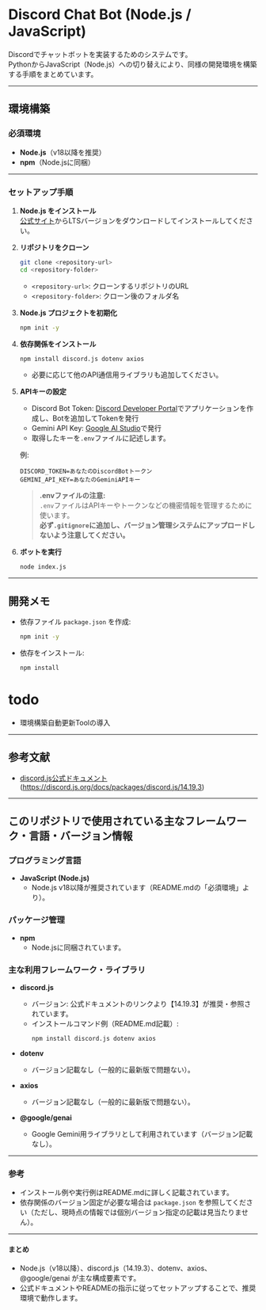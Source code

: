 # Discord Chat Bot (Node.js / JavaScript)

Discordでチャットボットを実装するためのシステムです。  
PythonからJavaScript（Node.js）への切り替えにより、同様の開発環境を構築する手順をまとめています。

---

## 環境構築

### 必須環境

- **Node.js**（v18以降を推奨）
- **npm**（Node.jsに同梱）

---

### セットアップ手順

1. **Node.js をインストール**  
   [公式サイト](https://nodejs.org/)からLTSバージョンをダウンロードしてインストールしてください。

2. **リポジトリをクローン**  
   ```bash
   git clone <repository-url>
   cd <repository-folder>
   ```
   - `<repository-url>`: クローンするリポジトリのURL
   - `<repository-folder>`: クローン後のフォルダ名

3. **Node.js プロジェクトを初期化**  
   ```bash
   npm init -y
   ```

4. **依存関係をインストール**  
   ```bash
   npm install discord.js dotenv axios
   ```
   - 必要に応じて他のAPI通信用ライブラリも追加してください。

5. **APIキーの設定**  
   - Discord Bot Token: [Discord Developer Portal](https://discord.com/developers/applications)でアプリケーションを作成し、Botを追加してTokenを発行
   - Gemini API Key: [Google AI Studio](https://aistudio.google.com/app/apikey)で発行
   - 取得したキーを`.env`ファイルに記述します。

   例:
   ```
   DISCORD_TOKEN=あなたのDiscordBotトークン
   GEMINI_API_KEY=あなたのGeminiAPIキー
   ```

   > **.envファイルの注意:**  
   > `.env`ファイルはAPIキーやトークンなどの機密情報を管理するために使います。  
   > **必ず`.gitignore`に追加し、バージョン管理システムにアップロードしないよう注意してください。**

6. **ボットを実行**  
   ```bash
   node index.js
   ```

---

## 開発メモ

- 依存ファイル `package.json` を作成:
  ```bash
  npm init -y
  ```
- 依存をインストール:
  ```bash
  npm install
  ```
# todo
- 環境構築自動更新Toolの導入


---

## 参考文献

- [discord.js公式ドキュメント](https://discord.js.org/docs/packages/discord.js/14.19.3)(https://discord.js.org/docs/packages/discord.js/14.19.3)

---

## このリポジトリで使用されている主なフレームワーク・言語・バージョン情報

### プログラミング言語
- **JavaScript (Node.js)**
  - Node.js v18以降が推奨されています（README.mdの「必須環境」より）。

### パッケージ管理
- **npm**
  - Node.jsに同梱されています。

### 主な利用フレームワーク・ライブラリ
- **discord.js**
  - バージョン: 公式ドキュメントのリンクより【14.19.3】が推奨・参照されています。
  - インストールコマンド例（README.md記載）:  
    ```
    npm install discord.js dotenv axios
    ```

- **dotenv**
  - バージョン記載なし（一般的に最新版で問題ない）。

- **axios**
  - バージョン記載なし（一般的に最新版で問題ない）。

- **@google/genai**
  - Google Gemini用ライブラリとして利用されています（バージョン記載なし）。

---

### 参考
- インストール例や実行例はREADME.mdに詳しく記載されています。
- 依存関係のバージョン固定が必要な場合は `package.json` を参照してください（ただし、現時点の情報では個別バージョン指定の記載は見当たりません）。

---

#### まとめ
- Node.js（v18以降）、discord.js（14.19.3）、dotenv、axios、@google/genai が主な構成要素です。
- 公式ドキュメントやREADMEの指示に従ってセットアップすることで、推奨環境で動作します。

